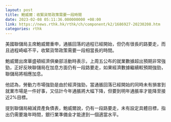 ```yaml
---
layout: post
title: 鮑威爾：收緊貨幣政策需要一段時間
date: 2023-02-08 05:11:36.000000000 +08:00
link: https://news.rthk.hk/rthk/ch/component/k2/1686927-20230208.htm
categories: rthk
---
```


美國聯儲局主席鮑威爾重申，通脹回落的過程已經開始，但仍有很長的路要走，而且過程崎嶇不平，收緊貨幣政策需要一段相當長的時間。

鮑威爾出席華盛頓經濟俱樂部活動時表示，上周五公布的就業數據超出預期非常強勁，正好反映聯儲局在加息方面仍有一段路要走，如果經濟數據繼續較預期強勁，聯儲局將相應加息。

他認為，勞動力市場強勁是由於經濟強勁，當通脹回落已經開始的同時未有損害到就業市場是一件好事，又估計今年通脹將大幅下降，但要到明年通脹率才能降至接近2%目標。

提到聯儲局縮減資產負債表，鮑威爾說，仍有一段路要走，未有設定具體目標，指出仍需要幾年時間，銀行業準備金才能達到一個適當水平。
